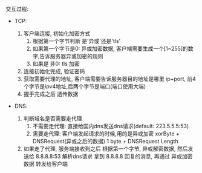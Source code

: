 交互过程:

- TCP:
    1. 客户端连接, 初始化加密方式
        1. 根据第一个字节判断 是'异或'还是'tls'
		2. 如果第一个字节是0: 异或加密数据, 客户端需要生成一个[1~255]的数字,告诉服务器异或加密的规则
		3. 如果是 非0: tls 加密
    2. 连接初始化完成, 验证密码
    3. 获取需要代理的地址, 客户端需要告诉服务器目的地址是哪里 ip+port, 前4个字节是ipv4地址,后两个字节是端口(端口使用大端)
    4. 握手完成之后 透传数据

- DNS:
    1. 判断域名是否需要走代理
		1. 不需要走代理: 直接给国内dns发送dns请求(default: 223.5.5.5:53)
		2. 需要走代理: 客户端发起请求的时候,用的是异或加密
          xorByte + DNSRequest(异或之后的数据)
          1 byte + DNSRequest Length
    2. 如果走了代理, 服务端接收到之后 根据第一个字节, 异或解密数据, 然后发送给 8.8.8.8:53 解析dns请求
        拿到 8.8.8.8 回复的消息, 再通过 异或加密数据 转发给客户端
